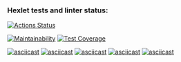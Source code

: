 ### Hexlet tests and linter status:
[![Actions Status](https://github.com/theYo88/java-project-61/actions/workflows/hexlet-check.yml/badge.svg)](https://github.com/theYo88/java-project-61/actions)

[![Maintainability](https://api.codeclimate.com/v1/badges/e6272400e4b4013dbe37/maintainability)](https://codeclimate.com/github/theYo88/java-project-61/maintainability)
[![Test Coverage](https://api.codeclimate.com/v1/badges/e6272400e4b4013dbe37/test_coverage)](https://codeclimate.com/github/theYo88/java-project-61/test_coverage)

[![asciicast](https://asciinema.org/a/AyTH2RZNlwUcSNa3fxot4m4i6.svg)](https://asciinema.org/a/AyTH2RZNlwUcSNa3fxot4m4i6)
[![asciicast](https://asciinema.org/a/iamfZqXm5lZniaE3uxoSEH4kt.svg)](https://asciinema.org/a/iamfZqXm5lZniaE3uxoSEH4kt)
[![asciicast](https://asciinema.org/a/P3qZ13yW354FyTofOwxPZwoM8.svg)](https://asciinema.org/a/P3qZ13yW354FyTofOwxPZwoM8)
[![asciicast](https://asciinema.org/a/cV7uIiDmL9k4CxMEzDClwjuzP.svg)](https://asciinema.org/a/cV7uIiDmL9k4CxMEzDClwjuzP)
[![asciicast](https://asciinema.org/a/M2hopOyl3JUBNa8075Ita0X1j.svg)](https://asciinema.org/a/M2hopOyl3JUBNa8075Ita0X1j)